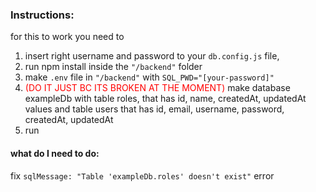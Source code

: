 <h3>Instructions:</h3>


for this to work you need to 
1. insert right username and password to your <code>db.config.js</code> file, 
2. run npm install inside the <code>"/backend"</code> folder
3. make <code>.env</code> file in <code>"/backend"</code> with <code>SQL_PWD="[your-password]"</code>
4. <span style="color: red">(DO IT JUST BC ITS BROKEN AT THE MOMENT)</span> make database exampleDb with table roles, that has id, name, createdAt, updatedAt values and table users that has id, email, username, password, createdAt, updatedAt
5. run


<h4>what do I need to do:</h4>

fix     <code>sqlMessage: "Table 'exampleDb.roles' doesn't exist"</code> error